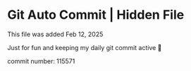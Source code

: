 # Git Auto Commit | Hidden File

This file was added Feb 12, 2025

Just for fun and keeping my daily git commit active 🤪

commit number: 115571
